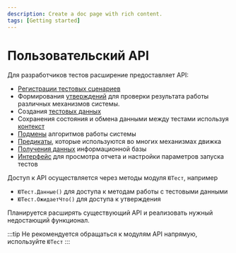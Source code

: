 ```yaml
---
description: Create a doc page with rich content.
tags: [Getting started]
---
```


# Пользовательский API

Для разработчиков тестов расширение предоставляет API:

* [Регистрации тестовых сценариев](test-registration.md)
* Формирования [утверждений](assertions.md) для проверки результата работы различных механизмов системы.
* Создания [тестовых данных](test-data/test-data.md)
* Сохранения состояния и обмена данными между тестами используя [контекст](context.md)
* [Подмены](mockito.md) алгоритмов работы системы
* [Предикаты](predicates.md), которые используются во многих механизмах движка
* [Получения данных](queries.md) информационной базы
* [Интерфейс](yaxunit-ui.md) для просмотра отчета и настройки параметров запуска тестов

Доступ к API осуществляется через методы модуля `ЮТест`, например

* `ЮТест.Данные()` для доступа к методам работы с тестовыми данными
* `ЮТест.ОжидаетЧто()` для доступа к утверждения

Планируется расширять существующий API и реализовать нужный недостающий функционал.

:::tip 
Не рекомендуется обращаться к модулям API напрямую, используйте `ЮТест`
:::

